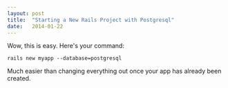 ```yaml
---
layout: post
title:  "Starting a New Rails Project with Postgresql"
date:   2014-01-22
---
```


Wow, this is easy. Here's your command:

```
rails new myapp --database=postgresql
```

Much easier than changing everything out once your app has already been created. 